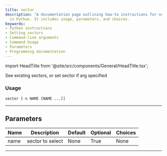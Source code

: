```yaml
---
title: sector
description: "A documentation page outlining how-to instructions for setting sectors"
  in Python. It includes usage, parameters, and choices.
keywords:
- Python instructions
- Setting sectors
- Command-line arguments
- Command Usage
- Parameters
- Programming documentation
---
```


import HeadTitle from '@site/src/components/General/HeadTitle.tsx';

<HeadTitle title="stocks/sia/sector - Reference | OpenBB Terminal Docs" />

See existing sectors, or set sector if arg specified

### Usage

```python
sector [-n NAME [NAME ...]]
```

---

## Parameters

| Name | Description | Default | Optional | Choices |
| ---- | ----------- | ------- | -------- | ------- |
| name | sector to select | None | True | None |

---
